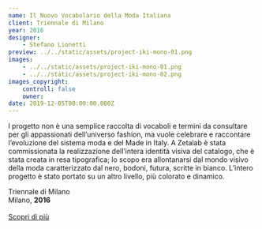 ```yaml
---
name: Il Nuovo Vocabolario della Moda Italiana
client: Triennale di Milano
year: 2016
designer:
    - Stefano Lionetti
preview: ../../static/assets/project-iki-mono-01.png
images:
    - ../../static/assets/project-iki-mono-01.png
    - ../../static/assets/project-iki-mono-02.png
images_copyright:
    controll: false
    owner:
date: 2019-12-05T00:00:00.000Z
---
```


l progetto non è una semplice raccolta di vocaboli e termini da consultare per gli appassionati dell’universo fashion, ma vuole celebrare e raccontare l’evoluzione del sistema moda e del Made in Italy. A Zetalab è stata commissionata la realizzazione dell’intera identità visiva del catalogo, che è stata creata in resa tipografica; lo scopo era allontanarsi dal mondo visivo della moda caratterizzato dal nero, bodoni, futura, scritte in bianco. L’intero progetto è stato portato su un altro livello, più colorato e dinamico.

Triennale di Milano  
Milano, **2016**<br><br>
[Scopri di più](https://www.zetalab.com/il-nuovo-vocabolario-della-moda-italian/)

